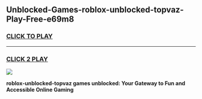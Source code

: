 
## Unblocked-Games-roblox-unblocked-topvaz-Play-Free-e69m8
<h3>
<a href="https://premium76.site?title=roblox-unblocked-topvaz&ref=23A">CLICK TO PLAY</a></h3>
<hr>

<h3>
<a href="https://premium76.site?title=roblox-unblocked-topvaz&ref=23A">CLICK 2 PLAY</a>
  
</h3>

<a href="https://premium76.site?title=roblox-unblocked-topvaz&ref=23A"><img src="https://clearcache.store/games.png"></a>


**roblox-unblocked-topvaz games unblocked: Your Gateway to Fun and Accessible Online Gaming**
